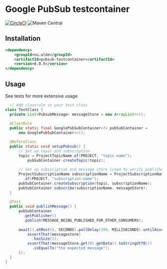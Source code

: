 # Google PubSub testcontainer
[![CircleCI](https://circleci.com/gh/alde/pubsub-testcontainer/tree/master.svg?style=svg)](https://circleci.com/gh/alde/pubsub-testcontainer/tree/master)
![Maven Central](https://img.shields.io/maven-central/v/nu.alde/pubsub-testcontainer.svg?style=flat-square)

## Installation

```xml
<dependency>
    <groupId>nu.alde</groupId>
    <artifactId>pubsub-testcontainer</artifactId>
    <version>0.0.5</version>
</dependency>
```
  
## Usage

See tests for more extensive usage

```java
  // Add classrule in your test class
class TestClass {
  private List<PubsubMessage> messageStore = new ArrayList<>();
  
  @ClassRule
  public static final GooglePubSubContainer<?> pubSubContainer =
      new GooglePubSubContainer<>();

  @BeforeClass
  public static void setupPubsub() {
      // Set up topic and subscription
      topic = ProjectTopicName.of(PROJECT, "topic-name");
          pubSubContainer.createTopic(topic);
    
      // Set up subscription and message store (used to verify published messages)
      ProjectSubscriptionName subscriptionName = ProjectSubscriptionName
        .of(PROJECT, "subscription-name");
      pubSubContainer.createSubscription(topic, subscriptionName);
      pubSubContainer.subscribe(subscriptionName, messageStore);
  }
  
  @Test
  public void publishMessage() {
      pubSubContainer
        .getPublisher()
        .publish(MESSAGE_BEING_PUBLISHED_FOR_OTHER_CONSUMERS);
      
      await().atMost(5, SECONDS).pollDelay(100, MILLISECONDS).untilAsserted(() -> {
          assertThat(messagestore)
            .hasSize(1);
          assertThat(messageStore.get(0).getData().toStringUtf8())
            .isEqualTo("the expected message");
      });
  }
}

```
